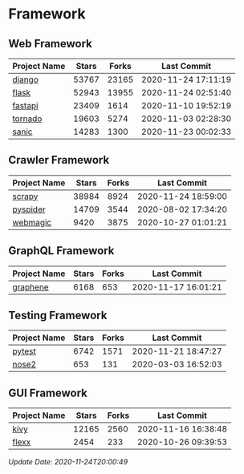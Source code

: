 # Framework

## Web Framework
| Project Name | Stars | Forks | Last Commit |
| ------------ | ----- | ----- | ----------- |
| [django](https://github.com/django/django) | 53767 | 23165 | 2020-11-24 17:11:19 |
| [flask](https://github.com/pallets/flask) | 52943 | 13955 | 2020-11-24 02:51:40 |
| [fastapi](https://github.com/tiangolo/fastapi) | 23409 | 1614 | 2020-11-10 19:52:19 |
| [tornado](https://github.com/tornadoweb/tornado) | 19603 | 5274 | 2020-11-03 02:28:30 |
| [sanic](https://github.com/huge-success/sanic) | 14283 | 1300 | 2020-11-23 00:02:33 |

## Crawler Framework
| Project Name | Stars | Forks | Last Commit |
| ------------ | ----- | ----- | ----------- |
| [scrapy](https://github.com/scrapy/scrapy) | 38984 | 8924 | 2020-11-24 18:59:00 |
| [pyspider](https://github.com/binux/pyspider) | 14709 | 3544 | 2020-08-02 17:34:20 |
| [webmagic](https://github.com/code4craft/webmagic) | 9420 | 3875 | 2020-10-27 01:01:21 |

## GraphQL Framework
| Project Name | Stars | Forks | Last Commit |
| ------------ | ----- | ----- | ----------- |
| [graphene](https://github.com/graphql-python/graphene) | 6168 | 653 | 2020-11-17 16:01:21 |

## Testing Framework
| Project Name | Stars | Forks | Last Commit |
| ------------ | ----- | ----- | ----------- |
| [pytest](https://github.com/pytest-dev/pytest) | 6742 | 1571 | 2020-11-21 18:47:27 |
| [nose2](https://github.com/nose-devs/nose2) | 653 | 131 | 2020-03-03 16:52:03 |

## GUI Framework
| Project Name | Stars | Forks | Last Commit |
| ------------ | ----- | ----- | ----------- |
| [kivy](https://github.com/kivy/kivy) | 12165 | 2560 | 2020-11-16 16:38:48 |
| [flexx](https://github.com/flexxui/flexx) | 2454 | 233 | 2020-10-26 09:39:53 |

*Update Date: 2020-11-24T20:00:49*